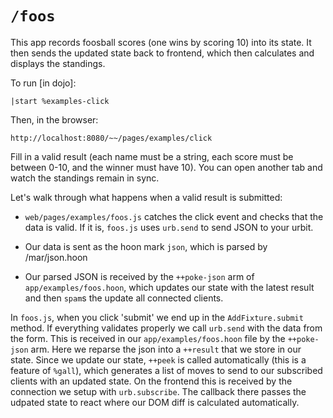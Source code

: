 # `/foos`
This app records foosball scores (one wins by scoring 10) into its state. It then sends the updated state back to frontend, which then calculates and displays the standings.

To run [in dojo]:

    |start %examples-click

Then, in the browser:

    http://localhost:8080/~~/pages/examples/click

Fill in a valid result (each name must be a string, each score must be between 0-10, and the winner must have 10). You can open another tab and watch the standings remain in sync.

Let's walk through what happens when a valid result is submitted:

- `web/pages/examples/foos.js` catches the click event and checks that the data is valid. If it is, `foos.js` uses `urb.send` to send JSON to your urbit.

- Our data is sent as the hoon mark `json`, which is parsed by /mar/json.hoon

- Our parsed JSON is received by the `++poke-json` arm of `app/examples/foos.hoon`, which updates our state with the latest result and then `spam`s the update all connected clients.

In `foos.js`, when you click 'submit' we end up in the `AddFixture.submit` method. If everything validates properly we call `urb.send` with the data from the form. This is received in our `app/examples/foos.hoon` file by the `++poke-json` arm. Here we reparse the json into a `++result` that we store in our state. Since we update our state, `++peek` is called automatically (this is a feature of `%gall`), which generates a list of moves to send to our subscribed clients with an updated state. On the frontend this is received by the connection we setup with `urb.subscribe`. The callback there passes the udpated state to react where our DOM diff is calculated automatically.

